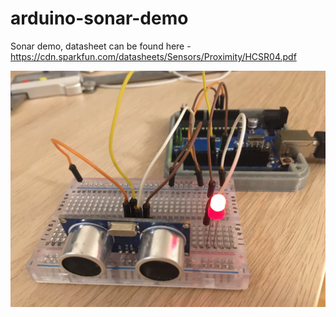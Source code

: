 # arduino-sonar-demo

Sonar demo, datasheet can be found here - https://cdn.sparkfun.com/datasheets/Sensors/Proximity/HCSR04.pdf



![Screenshot](/photos/sample.JPG)

